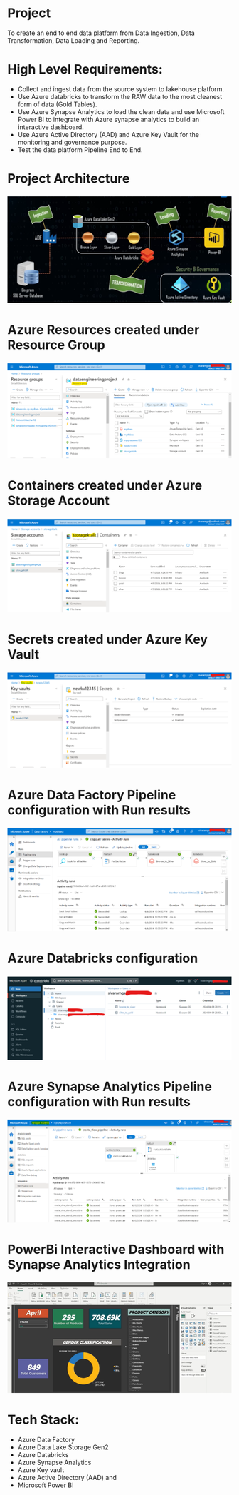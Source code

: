 # Project
To create an end to end data platform from Data Ingestion, Data Transformation, Data Loading and Reporting. 

# High Level Requirements:
- Collect and ingest data from the source system to lakehouse platform.
- Use Azure databricks to transform the RAW data to the most cleanest form of data (Gold Tables).
- Use Azure Synapse Analytics to load the clean data and use Microsoft Power BI to integrate with Azure synapse analytics to build an interactive dashboard.
- Use Azure Active Directory (AAD) and Azure Key Vault for the monitoring and governance purpose.
- Test the data platform Pipeline End to End.
  
# Project Architecture
### ![Architecture](assets/Project_Architecture.png)


# Azure Resources created under Resource Group
### ![Architecture](assets/resourcegroup.png)


# Containers created under Azure Storage Account
### ![storagecontainers](assets/storagecontainers.png)


# Secrets created under Azure Key Vault
### ![keyvault](assets/keyvault.png)


# Azure Data Factory Pipeline configuration with Run results
### ![Datafactory_pipeline](assets/Datafactory_pipeline.png)


# Azure Databricks configuration 
### ![Databricks](assets/azuredatabricks.png)


# Azure Synapse Analytics Pipeline configuration with Run results
### ![Synapse_Analytics](assets/synapse_pipeline.png)


# PowerBi Interactive Dashboard with Synapse Analytics Integration
### ![PowerBi](assets/powerbi.png)


# Tech Stack:
- Azure Data Factory
- Azure Data Lake Storage Gen2
- Azure Databricks
- Azure Synapse Analytics
- Azure Key vault
- Azure Active Directory (AAD) and
- Microsoft Power BI
